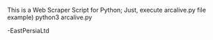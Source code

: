 This is a Web Scraper Script for Python;
Just, execute arcalive.py file
example) python3 arcalive.py

-EastPersiaLtd